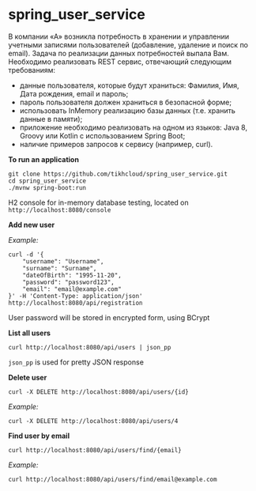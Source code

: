 # spring_user_service
В компании «А» возникла потребность в хранении и управлении учетными записями пользователей (добавление, удаление и поиск по email).
Задача по реализации данных потребностей выпала Вам. Необходимо реализовать REST сервис, отвечающий следующим требованиям:

* данные пользователя, которые будут храниться: Фамилия, Имя, Дата рождения, email и пароль;
* пароль пользователя должен храниться в безопасной форме;
* использовать InMemory реализацию базы данных (т.е. хранить данные в памяти);
* приложение необходимо реализовать на одном из языков: Java 8, Groovy или Kotlin с использованием Spring Boot;
* наличие примеров запросов к сервису (например, curl).

**To run an application**

    git clone https://github.com/tikhcloud/spring_user_service.git
    cd spring_user_service
    ./mvnw spring-boot:run
    
H2 console for in-memory database testing, located on `http://localhost:8080/console`

**Add new user**

_Example:_

    curl -d '{
        "username": "Username",
        "surname": "Surname",
        "dateOfBirth": "1995-11-20",
        "password": "password123",
        "email": "email@example.com"
    }' -H 'Content-Type: application/json'  http://localhost:8080/api/registration

User password will be stored in encrypted form, using BCrypt

**List all users**

    curl http://localhost:8080/api/users | json_pp

`json_pp` is used for pretty JSON response
 
**Delete user**

    curl -X DELETE http://localhost:8080/api/users/{id}

_Example:_

    curl -X DELETE http://localhost:8080/api/users/4


**Find user by email**

    curl http://localhost:8080/api/users/find/{email}
    
_Example:_

    curl http://localhost:8080/api/users/find/email@example.com
